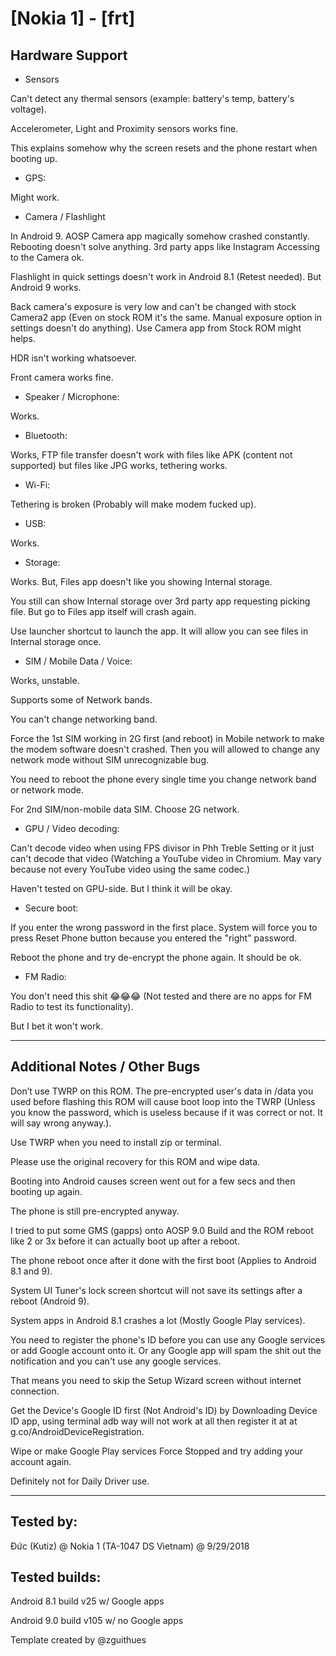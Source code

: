 # [Nokia 1] - [frt]

## Hardware Support

* Sensors

Can't detect any thermal sensors (example: battery's temp, battery's voltage).

Accelerometer, Light and Proximity sensors works fine.

This explains somehow why the screen resets and the phone restart when booting up.

* GPS:

Might work.

* Camera / Flashlight

In Android 9. AOSP Camera app magically somehow crashed constantly. Rebooting doesn't solve anything. 3rd party apps like Instagram Accessing to the Camera ok.

Flashlight in quick settings doesn't work in Android 8.1 (Retest needed). But Android 9 works.

Back camera's exposure is very low and can't be changed with stock Camera2 app (Even on stock ROM it's the same. Manual exposure option in settings doesn't do anything). Use Camera app from Stock ROM might helps.

HDR isn't working whatsoever.

Front camera works fine.

* Speaker / Microphone:

Works.
  
* Bluetooth:

Works, FTP file transfer doesn't work with files like APK (content not supported) but files like JPG works, tethering works.

* Wi-Fi:

Tethering is broken (Probably will make modem fucked up).

* USB:

Works.

* Storage:

Works. But, Files app doesn't like you showing Internal storage.

You still can show Internal storage over 3rd party app requesting picking file. But go to Files app itself will crash again.

Use launcher shortcut to launch the app. It will allow you can see files in Internal storage once.

* SIM / Mobile Data / Voice:

Works, unstable.

Supports some of Network bands.

You can't change networking band.

Force the 1st SIM working in 2G first (and reboot) in Mobile network to make the modem software doesn't crashed. Then you will allowed to change any network mode without SIM unrecognizable bug.

You need to reboot the phone every single time you change network band or network mode.

For 2nd SIM/non-mobile data SIM. Choose 2G network.

* GPU / Video decoding:

Can't decode video when using FPS divisor in Phh Treble Setting or it just can't decode that video (Watching a YouTube video in Chromium. May vary because not every YouTube video using the same codec.)

Haven't tested on GPU-side. But I think it will be okay.

* Secure boot:

If you enter the wrong password in the first place. System will force you to press Reset Phone button because you entered the "right" password.

Reboot the phone and try de-encrypt the phone again. It should be ok.

* FM Radio:

You don't need this shit 😂😂😂 (Not tested and there are no apps for FM Radio to test its functionality).

But I bet it won't work.

***
## Additional Notes / Other Bugs

Don’t use TWRP on this ROM. The pre-encrypted user's data in /data you used before flashing this ROM will cause boot loop into the TWRP (Unless you know the password, which is useless because if it was correct or not. It will say wrong anyway.).

Use TWRP when you need to install zip or terminal.

Please use the original recovery for this ROM and wipe data.

Booting into Android causes screen went out for a few secs and then booting up again.

The phone is still pre-encrypted anyway.

I tried to put some GMS (gapps) onto AOSP 9.0 Build and the ROM reboot like 2 or 3x before it can actually boot up after a reboot.

The phone reboot once after it done with the first boot (Applies to Android 8.1 and 9).

System UI Tuner's lock screen shortcut will not save its settings after a reboot (Android 9).

System apps in Android 8.1 crashes a lot (Mostly Google Play services).

You need to register the phone's ID before you can use any Google services or add Google account onto it. Or any Google app will spam the shit out the notification and you can't use any google services.

That means you need to skip the Setup Wizard screen without internet connection.

Get the Device's Google ID first (Not Android's ID) by Downloading Device ID app, using terminal adb way will not work at all then register it at at g.co/AndroidDeviceRegistration.

Wipe or make Google Play services Force Stopped and try adding your account again.

Definitely not for Daily Driver use.


***


## Tested by:

Đức (Kutiz) @ Nokia 1 (TA-1047 DS Vietnam) @ 9/29/2018

## Tested builds:

Android 8.1 build v25 w/ Google apps

Android 9.0 build v105 w/ no Google apps

Template created by @zguithues
